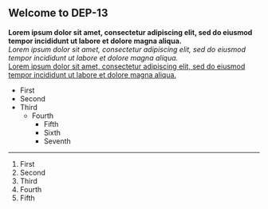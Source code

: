 ## Welcome to DEP-13

**Lorem ipsum dolor sit amet, consectetur adipiscing elit, sed do eiusmod tempor incididunt ut labore et dolore magna aliqua.** <br>
*Lorem ipsum dolor sit amet, consectetur adipiscing elit, sed do eiusmod tempor incididunt ut labore et dolore magna aliqua.* <br>
<ins>Lorem ipsum dolor sit amet, consectetur adipiscing elit, sed do eiusmod tempor incididunt ut labore et dolore magna aliqua.</ins><br>
* First
* Second
* Third
  * Fourth
    * Fifth
    * Sixth
    * Seventh
<hr>

1. First
2. Second
3. Third
4. Fourth
5. Fifth